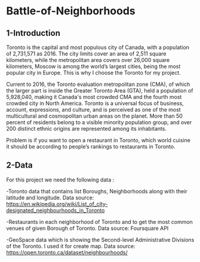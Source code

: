 # Battle-of-Neighborhoods

## 1-Introduction

Toronto is the capital and most populous city of Canada, with a population of 2,731,571 as 2016. The city limits cover an area of 2,511 square kilometers, while the metropolitan area covers over 26,000 square kilometers, Moscow is among the world’s largest cities, being the most popular city in Europe. This is why I choose the Toronto for my project.

Current to 2016, the Toronto evaluation metropolitan zone (CMA), of which the larger part is inside the Greater Toronto Area (GTA), held a population of 5,928,040, making it Canada's most crowded CMA and the fourth most crowded city in North America. Toronto is a universal focus of business, account, expressions, and culture, and is perceived as one of the most multicultural and cosmopolitan urban areas on the planet. More than 50 percent of residents belong to a visible minority population group, and over 200 distinct ethnic origins are represented among its inhabitants.

Problem is if you want to open a restaurant in Toronto, which world cuisine it should be according to people’s rankings to restaurants in Toronto.


## 2-Data

For this project we need the following data :

-Toronto data that contains list Boroughs, Neighborhoods along with their latitude and longitude. Data source: https://en.wikipedia.org/wiki/List_of_city-designated_neighbourhoods_in_Toronto

-Restaurants in each neighborhood of Toronto and  to get the most common venues of given Borough of Toronto. Data source: Foursquare API

-GeoSpace data which is showing the Second-level Administrative Divisions of the Toronto. I used it for create map. Data source: https://open.toronto.ca/dataset/neighbourhoods/

